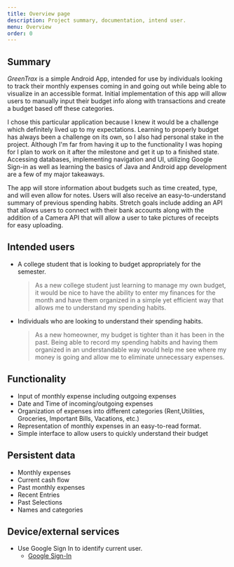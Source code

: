```yaml
---
title: Overview page
description: Project summary, documentation, intend user.
menu: Overview
order: 0
---
```



## Summary

_GreenTrax_ is a simple Android App, intended for use by individuals looking to track their monthly expenses coming in and going out while being able to visualize in an accessible format.
Initial implementation of this app will allow users to manually input their budget info along with transactions and create a budget based off these categories. 

I chose this particular application because I knew it would be a challenge which definitely lived up to my expectations. Learning to properly budget has always been a challenge on its own, so I also had personal stake in the project. Although I'm far from having it up to the functionality I was hoping for I plan to work on it after the milestone and get it up to a finished state. Accessing databases, implementing navigation and UI, utilizing Google Sign-in as well as learning the basics of Java and Android app development are a few of my major takeaways.  

The app will store information about budgets such as time created, type, and will even allow for notes. Users will also receive an easy-to-understand summary of previous spending habits. Stretch goals include adding an API that allows users to connect with their bank accounts along with the addition of a Camera API that will allow a user to take pictures of receipts for easy uploading. 


## Intended users

- A college student that is looking to budget appropriately for the semester.

  > As a new college student just learning to manage my own budget, it would be nice to have the ability to enter my finances for the month and have them organized in a simple yet efficient way that allows me to understand my spending habits. 

- Individuals who are looking to understand their spending habits.

  > As a new homeowner, my budget is tighter than it has been in the past. Being able to record my spending habits and having them organized in an understandable way would help me see where my money is going and allow me to eliminate unnecessary expenses.   

  
## Functionality

- Input of monthly expense including outgoing expenses
- Date and Time of incoming/outgoing expenses
- Organization of expenses into different categories (Rent,Utilities, Groceries, Important Bills, Vacations, etc.)
- Representation of monthly expenses in an easy-to-read format.
- Simple interface to allow users to quickly understand their budget



## Persistent data

- Monthly expenses
- Current cash flow
- Past monthly expenses
- Recent Entries
- Past Selections
- Names and categories

## Device/external services

- Use Google Sign In to identify current user.
  - [Google Sign-In](https://developers.google.com/identity/sign-in/android/start-integrating)




